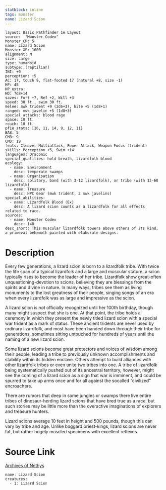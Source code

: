 ```yaml
---
statblock: inline
tags: monster
name: Lizard Scion
---
```

```statblock
layout: Basic Pathfinder 1e Layout
source:  "Monster Codex"
Monster_CR: 5
name: Lizard Scion
Monster_XP: 1600
alignment: N
size: Large
type: humanoid
subtype: (reptilian)
INI: +0
perception: +5
AC: 17, touch 9, flat-footed 17 (natural +8, size -1)
HP: 45
HP_extra: 
HD: 7d8+14
saves: Fort +7, Ref +2, Will +3
speed: 30 ft., swim 30 ft.
melee: mwk trident +9 (2d6+3), bite +5 (1d8+1)
ranged: mwk javelin +5 (1d8+3)
special_attacks: blood rage
space: 10 ft.
reach: 10 ft.
pf1e_stats: [16, 11, 14, 9, 12, 11]
BAB: 5
CMB: 9
CMD: 19
feats: Cleave, Multiattack, Power Attack, Weapon Focus (trident)
skills: Perception +5, Swim +14
languages: Draconic
special_qualities: hold breath, lizardfolk blood
ecology:
  - name: Environment
    desc: temperate swamps
  - name: Organisation
    desc: solitary, band (with 3-12 lizardfolk), or tribe (with 13-60 lizardfolk)
  - name: Treasure
    desc: NPC Gear (mwk trident, 2 mwk javelins)
special_abilities:
  - name: Lizardfolk Blood (Ex)
    desc: A lizard scion counts as a lizardfolk for all effects related to race.
sources:
  - name: Monster Codex
    desc: 148
desc_short: This muscular lizardfolk towers above others of its kind, a primeval behemoth painted with elaborate designs.
```
# Description
Every few generations, a lizard scion is born to a lizardfolk tribe. With twice the life span of a typical lizardfolk and a large and muscular stature, a scion typically rises to become the leader of her tribe. Lizardfolk show great-often unquestioning-devotion to scions, believing they are blessings from the spirits and divine in nature. In many ways, tribes see them as living monuments to the lost greatness of their people, singing songs of an era when every lizardfolk was as large and impressive as the scion.

A lizard scion is not officially recognized until her 100th birthday, though many might suspect that she is one. At that point, the tribe holds a ceremony in which they present the newly titled lizard scion with a special war trident as a mark of status. These ancient tridents are never used by ordinary lizardfolk, and most have been handed down through their tribe for generations, sometimes sitting untouched for hundreds of years until the naming of a new lizard scion.

Some lizard scions become great protectors and voices of wisdom among their people, leading a tribe to previously unknown accomplishments and stability within its hidden enclave. Others attempt to build alliances with other lizardfolk tribes or even unite two tribes into one. A tribe of lizardfolk being systematically pushed out of its ancestral territory, however, might see the coming of a lizard scion as a sign that war is imminent, and could be spurred to take up arms once and for all against the socalled “civilized” encroachers.

There are rumors that deep in some jungles or swamps there live entire tribes of dinosaur-herding lizard scions that have bred true as a race, but such stories may be little more than the overactive imaginations of explorers and treasure hunters.

Lizard scions average 10 feet in height and 500 pounds, though this can vary by tribe and age. Unlike boggard priest-kings, lizard scions are never fat, but rather hugely muscled specimens with excellent reflexes.
# Source Link
[Archives of Nethys](https://aonprd.com/MonsterDisplay.aspx?ItemName=Lizard%20Scion)
```encounter-table
name: Lizard Scion
creatures:
  - 1: Lizard Scion
```

